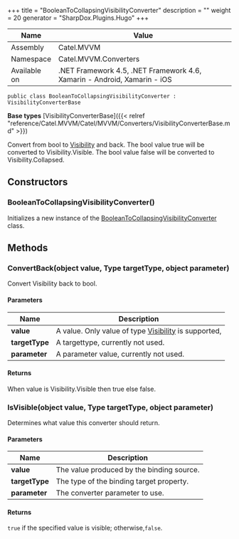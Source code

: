 

+++
title = "BooleanToCollapsingVisibilityConverter" 
description = ""
weight = 20
generator = "SharpDox.Plugins.Hugo"
+++

Name|Value
---|---
Assembly|Catel.MVVM
Namespace|Catel.MVVM.Converters
Available on|.NET Framework 4.5, .NET Framework 4.6, Xamarin - Android, Xamarin - iOS

```
public class BooleanToCollapsingVisibilityConverter : VisibilityConverterBase
```

**Base types**
[VisibilityConverterBase]({{&lt; relref "reference/Catel.MVVM/Catel/MVVM/Converters/VisibilityConverterBase.md" &gt;}})

Convert from bool to [Visibility](#) and back. The bool value true will be converted to Visibility.Visible. The bool value false will be converted to Visibility.Collapsed.

## Constructors

### BooleanToCollapsingVisibilityConverter()

Initializes a new instance of the [BooleanToCollapsingVisibilityConverter](#) class.

## Methods

### ConvertBack(object value, Type targetType, object parameter)

Convert Visibility back to bool.

#### Parameters

Name|Description
---|---
**value**|A value. Only value of type [Visibility](#) is supported,
**targetType**|A targettype, currently not used.
**parameter**|A parameter value, currently not used.

#### Returns

When value is Visibility.Visible then true else false.

### IsVisible(object value, Type targetType, object parameter)

Determines what value this converter should return.

#### Parameters

Name|Description
---|---
**value**|The value produced by the binding source.
**targetType**|The type of the binding target property.
**parameter**|The converter parameter to use.

#### Returns

`true` if the specified value is visible; otherwise,`false`.

